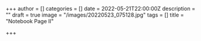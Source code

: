+++
author = []
categories = []
date = 2022-05-21T22:00:00Z
description = ""
draft = true
image = "/images/20220523_075128.jpg"
tags = []
title = "Notebook Page II"

+++
